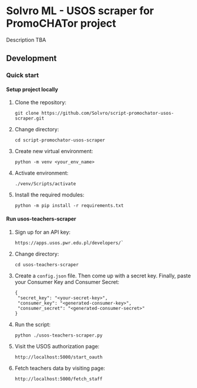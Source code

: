 # Solvro ML - USOS scraper for PromoCHATor project
Description TBA

## Development
### Quick start
#### Setup project locally

1. Clone the repository:

   ```
   git clone https://github.com/Solvro/script-promochator-usos-scraper.git
   ```

2. Change directory:

   ```
   cd script-promochator-usos-scraper
   ```

3. Create new virtual environment:

   ```
   python -m venv <your_env_name>
   ```

4. Activate environment:

   ```
   ./venv/Scripts/activate
   ```

5. Install the required modules:

   ```
   python -m pip install -r requirements.txt
   ```

#### Run usos-teachers-scraper

1. Sign up for an API key:

   ```
   https://apps.usos.pwr.edu.pl/developers/`
   ```

2. Change directory:

   ```
   cd usos-teachers-scraper
   ```

3. Create a `config.json` file. Then come up with a secret key. Finally, paste your Consumer Key and Consumer Secret:

   ```
   {
    "secret_key": "<your-secret-key>",
    "consumer_key": "<generated-consumer-key>",
    "consumer_secret": "<generated-consumer-secret>"
   }
   ```

4. Run the script:

   ```
   python ./usos-teachers-scraper.py
   ```

5. Visit the USOS authorization page:
   
   ```
   http://localhost:5000/start_oauth
   ```

6. Fetch teachers data by visiting page:
   ```
   http://localhost:5000/fetch_staff
   ```

